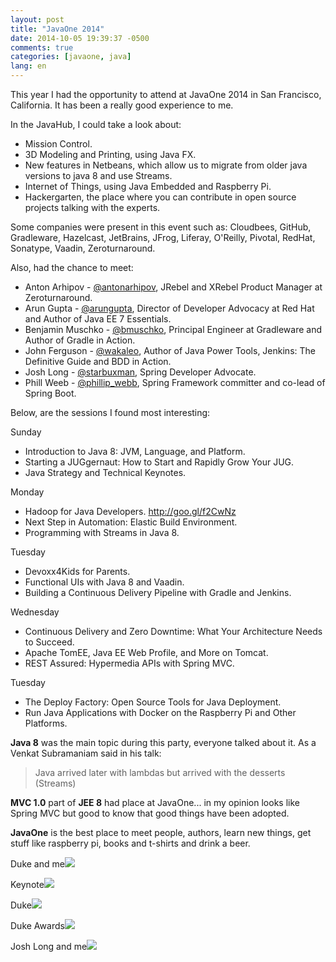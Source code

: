 ```yaml
---
layout: post
title: "JavaOne 2014"
date: 2014-10-05 19:39:37 -0500
comments: true
categories: [javaone, java]
lang: en
---
```

This year I had the opportunity to attend at JavaOne 2014 in San Francisco, California. It has been a really good experience to me.

In the JavaHub, I could take a look about:  

- Mission Control.
- 3D Modeling and Printing, using Java FX.
- New features in Netbeans, which allow us to migrate from older java versions to java 8 and use Streams.
- Internet of Things, using Java Embedded and Raspberry Pi.
- Hackergarten, the place where you can contribute in open source projects talking with the experts.

Some companies were present in this event such as:
Cloudbees, GitHub, Gradleware, Hazelcast, JetBrains, JFrog, Liferay, O'Reilly, Pivotal, RedHat, Sonatype, Vaadin, Zeroturnaround.

Also, had the chance to meet:  

- Anton Arhipov - [@antonarhipov](https://twitter.com/antonarhipov), JRebel and XRebel Product Manager at Zeroturnaround.
- Arun Gupta - [@arungupta](https://twitter.com/arungupta), Director of Developer Advocacy at Red Hat and Author of Java EE 7 Essentials.
- Benjamin Muschko - [@bmuschko](https://twitter.com/bmuschko), Principal Engineer at Gradleware and Author of Gradle in Action.
- John Ferguson - [@wakaleo](https://twitter.com/wakaleo), Author of Java Power Tools, Jenkins: The Definitive Guide and BDD in Action.
- Josh Long - [@starbuxman](https://twitter.com/starbuxman), Spring Developer Advocate.
- Phill Weeb - [@phillip_webb](https://twitter.com/phillip_webb), Spring Framework committer and co-lead of Spring Boot.

Below, are the sessions I found most interesting:  

Sunday  

- Introduction to Java 8: JVM, Language, and Platform.
- Starting a JUGgernaut: How to Start and Rapidly Grow Your JUG.
- Java Strategy and Technical Keynotes.

Monday  

- Hadoop for Java Developers. http://goo.gl/f2CwNz
- Next Step in Automation: Elastic Build Environment.
- Programming with Streams in Java 8.

Tuesday  

- Devoxx4Kids for Parents.
- Functional UIs with Java 8 and Vaadin.
- Building a Continuous Delivery Pipeline with Gradle and Jenkins.

Wednesday  

- Continuous Delivery and Zero Downtime: What Your Architecture Needs to Succeed.
- Apache TomEE, Java EE Web Profile, and More on Tomcat.
- REST Assured: Hypermedia APIs with Spring MVC.

Tuesday  

- The Deploy Factory: Open Source Tools for Java Deployment.
- Run Java Applications with Docker on the Raspberry Pi and Other Platforms.

**Java 8** was the main topic during this party, everyone talked about it. As a Venkat Subramaniam said in his talk:

> Java arrived later with lambdas but arrived with the desserts (Streams)

**MVC 1.0** part of **JEE 8** had place at JavaOne... in my opinion looks like Spring MVC but good to know that good things have been adopted.

**JavaOne** is the best place to meet people, authors, learn new things, get stuff like raspberry pi, books and t-shirts and drink a beer.

Duke and me![](https://dl.dropboxusercontent.com/u/15671111/blog/javaone2014-1.jpg)

Keynote![](https://dl.dropboxusercontent.com/u/15671111/blog/javaone2014-2.jpg)

Duke![](https://dl.dropboxusercontent.com/u/15671111/blog/javaone2014-3.jpg)

Duke Awards![](https://dl.dropboxusercontent.com/u/15671111/blog/javaone2014-4.jpg)

Josh Long and me![](https://dl.dropboxusercontent.com/u/15671111/blog/javaone2014-5.jpg)
